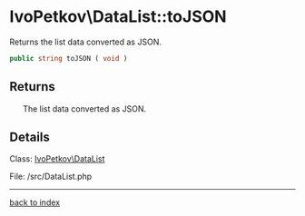 # IvoPetkov\DataList::toJSON

Returns the list data converted as JSON.

```php
public string toJSON ( void )
```

## Returns

&nbsp;&nbsp;&nbsp;&nbsp;&nbsp;&nbsp;The list data converted as JSON.

## Details

Class: [IvoPetkov\DataList](ivopetkov.datalist.class.md)

File: /src/DataList.php

---

[back to index](index.md)

